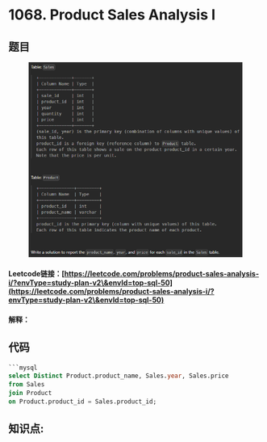 # 1068. Product Sales Analysis I

## 题目

<figure><img src="../../.gitbook/assets/image (6) (1).png" alt=""><figcaption></figcaption></figure>

#### Leetcode链接：[https://leetcode.com/problems/product-sales-analysis-i/?envType=study-plan-v2\&envId=top-sql-50](https://leetcode.com/problems/product-sales-analysis-i/?envType=study-plan-v2\&envId=top-sql-50)

#### 解释：

## 代码

````sql
```mysql
select Distinct Product.product_name, Sales.year, Sales.price
from Sales
join Product
on Product.product_id = Sales.product_id;

````

## **知识点:**&#x20;
